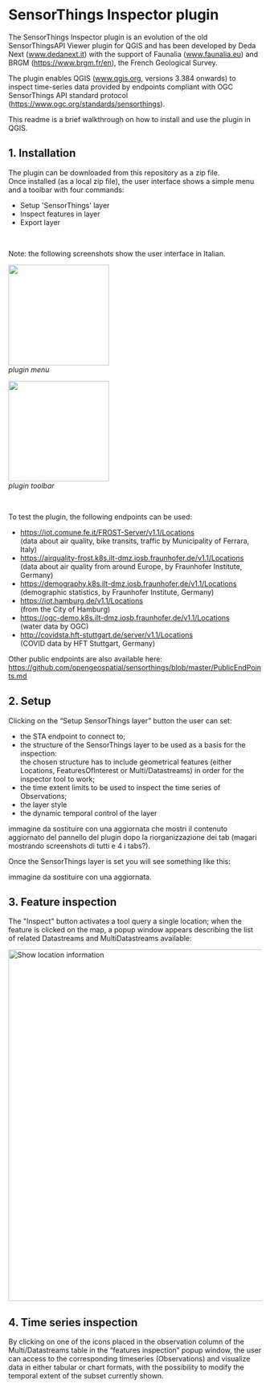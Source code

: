 # SensorThings Inspector plugin

The SensorThings Inspector plugin is an evolution of the old SensorThingsAPI Viewer plugin for QGIS and has been developed by Deda Next (www.dedanext.it) with the support of Faunalia (www.faunalia.eu) and BRGM (https://www.brgm.fr/en), the French Geological Survey.

The plugin enables QGIS (www.qgis.org, versions 3.384 onwards) to inspect time-series data provided by endpoints compliant with OGC SensorThings API standard protocol (https://www.ogc.org/standards/sensorthings).

This readme is a brief walkthrough on how to install and use the plugin in QGIS.

## 1. Installation<br>
The plugin can be downloaded from this repository as a zip file.<br>Once installed (as a local zip file), the user interface shows a simple menu and a toolbar with four commands:

- Setup 'SensorThings' layer
- Inspect features in layer
- Export layer

<br>

Note: the following screenshots show the user interface in Italian.

<p>
  <img width="200" src="https://github.com/user-attachments/assets/51e59d1f-5599-4c0e-90f9-49654107ff4c" />
  <br>
  <em>plugin menu</em>
</p>

<p>
  <img width="200" src="https://github.com/user-attachments/assets/4b8a5140-cc5b-4eb9-8329-35639ec5964c" />
  <br>
  <em>plugin toolbar</em>
</p>

<br>

To test the plugin, the following endpoints can be used:

- https://iot.comune.fe.it/FROST-Server/v1.1/Locations <br>(data about air quality, bike transits, traffic by Municipality of Ferrara, Italy)
- https://airquality-frost.k8s.ilt-dmz.iosb.fraunhofer.de/v1.1/Locations <br>(data about air quality from around Europe, by Fraunhofer Institute, Germany)
- https://demography.k8s.ilt-dmz.iosb.fraunhofer.de/v1.1/Locations <br>(demographic statistics, by Fraunhofer Institute, Germany)
- https://iot.hamburg.de/v1.1/Locations <br>(from the City of Hamburg)
- https://ogc-demo.k8s.ilt-dmz.iosb.fraunhofer.de/v1.1/Locations <br>(water data by OGC)
- http://covidsta.hft-stuttgart.de/server/v1.1/Locations <br>(COVID data by HFT Stuttgart, Germany)

Other public endpoints are also available here: <br>https://github.com/opengeospatial/sensorthings/blob/master/PublicEndPoints.md

## 2. Setup<br>
Clicking on the “Setup SensorThings layer” button the user can set:
- the STA endpoint to connect to;
- the structure of the SensorThings layer to be used as a basis for the inspection:<br>
  the chosen structure has to include geometrical features (either Locations, FeaturesOfInterest or Multi/Datastreams) in order for the inspector tool to work;
- the time extent limits to be used to inspect the time series of Observations; 
- the layer style
- the dynamic temporal control of the layer

immagine da sostituire con una aggiornata che mostri il contenuto aggiornato del pannello del plugin dopo la riorganizzazione dei tab (magari mostrando screenshots di tutti e 4 i tabs?).

Once the SensorThings layer is set you will see something like this:
 
immagine da sostituire con una aggiornata.

## 3. Feature inspection<br>
The "Inspect" button activates a tool query a single location; when the feature is clicked on the map, a popup window appears describing the list of related Datastreams and MultiDatastreams available:

<img width="700" alt="Show location information" src="https://github.com/user-attachments/assets/e744f075-a903-4404-8eef-e03a74bfb712" />

## 4. Time series inspection<br>
By clicking on one of  the icons placed in the observation column of the Multi/Datastreams table in the “features inspection” popup window, the user can access to the corresponding timeseries (Observations) and visualize data in either tabular or chart formats, with the possibility to modify the temporal extent of the subset currently shown.


